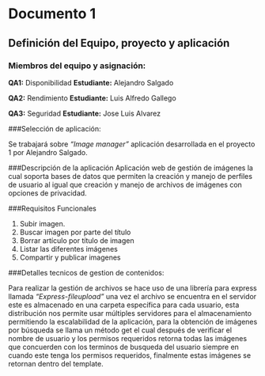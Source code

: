 # Documento 1

## Definición del Equipo, proyecto y aplicación

### Miembros del equipo y asignación:

**QA1:**	Disponibilidad		**Estudiante:**	Alejandro Salgado

**QA2:**	Rendimiento		**Estudiante:**	Luis Alfredo Gallego

**QA3:**	Seguridad		**Estudiante:**	Jose Luis Alvarez

###Selección de aplicación:

Se trabajará sobre _“Image manager”_ aplicación desarrollada en el proyecto 1 por Alejandro Salgado.

###Descripción de la aplicación
Aplicación web de gestión de imágenes la cual soporta bases de datos que permiten la creación y manejo de perfiles de usuario al igual que creación y manejo de archivos de imágenes con opciones de privacidad.

###Requisitos Funcionales

1. Subir imagen.
2. Buscar imagen por parte del título
3. Borrar artículo por título de imagen
4. Listar las diferentes imágenes
5. Compartir y publicar imagenes

###Detalles tecnicos de gestion de contenidos:

Para realizar la gestión de archivos se hace uso de una librería para express llamada _“Express-fileupload”_ una vez el archivo se encuentra en el servidor este es almacenado en una carpeta específica para cada usuario, esta distribución nos permite usar múltiples servidores para el almacenamiento permitiendo la escalabilidad de la aplicación, para la obtención de imágenes por búsqueda se llama un método get el cual después de verificar el nombre de usuario y los permisos requeridos retorna todas las imágenes que concuerden con los terminos de busqueda del usuario siempre en cuando este tenga los permisos requeridos, finalmente estas imágenes se retornan dentro del template.
